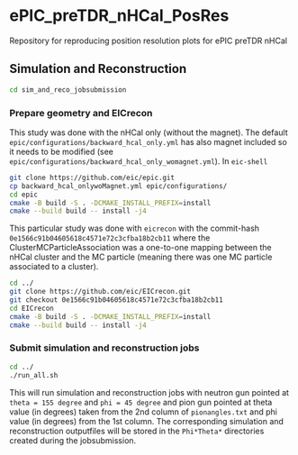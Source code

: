 # ePIC_preTDR_nHCal_PosRes
Repository for reproducing position resolution plots for ePIC preTDR nHCal 
## Simulation and Reconstruction
 ```bash
cd sim_and_reco_jobsubmission
```
### Prepare geometry and EICrecon

This study was done with the nHCal only (without the magnet). The default ``` epic/configurations/backward_hcal_only.yml ```  has also magnet included so it needs to be modified (see ``` epic/configurations/backward_hcal_only_womagnet.yml ```).
In ``` eic-shell ```
```bash
git clone https://github.com/eic/epic.git
cp backward_hcal_onlywoMagnet.yml epic/configurations/
cd epic
cmake -B build -S . -DCMAKE_INSTALL_PREFIX=install
cmake --build build -- install -j4
```
This particular study was done with ``` eicrecon ``` with the commit-hash ``` 0e1566c91b04605618c4571e72c3cfba18b2cb11 ``` where the ClusterMCParticleAssociation was a one-to-one mapping between the nHCal cluster and the MC particle (meaning there was one MC particle associated to a cluster).
```bash
cd ../
git clone https://github.com/eic/EICrecon.git
git checkout 0e1566c91b04605618c4571e72c3cfba18b2cb11
cd EICrecon
cmake -B build -S . -DCMAKE_INSTALL_PREFIX=install
cmake --build build -- install -j4
```

### Submit simulation and reconstruction jobs
```bash
cd ../
./run_all.sh
```
This will run simulation and reconstruction jobs with neutron gun pointed at ``` theta = 155 degree ``` and  ``` phi = 45 degree ``` and pion gun pointed at theta value (in degrees) taken from the 2nd column of ``` pionangles.txt ``` and phi value (in degrees) from the 1st column. The corresponding simulation and reconstruction outputfiles will be stored in the ```Phi*Theta*``` directories created during the jobsubmission.